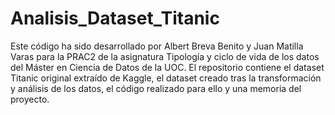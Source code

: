 # Analisis_Dataset_Titanic

Este código ha sido desarrollado por Albert Breva Benito y Juan Matilla Varas para la PRAC2 de la asignatura Tipología y ciclo de vida de los datos del Máster en Ciencia de Datos de la UOC.
El repositorio contiene el dataset Titanic original extraído de Kaggle, el dataset creado tras la transformación y análisis de los datos, el código realizado para ello y una memoria del proyecto.

